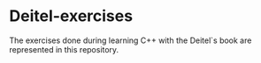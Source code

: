 # Deitel-exercises

The exercises done during learning C++ with the Deitel`s book are represented in this repository.

